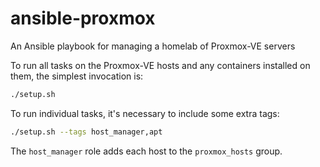 # ansible-proxmox

An Ansible playbook for managing a homelab of Proxmox-VE servers

To run all tasks on the Proxmox-VE hosts and any containers installed on them, the simplest invocation is:

```sh
./setup.sh
```

To run individual tasks, it's necessary to include some extra tags:

```sh
./setup.sh --tags host_manager,apt
```

The `host_manager` role adds each host to the `proxmox_hosts` group.
